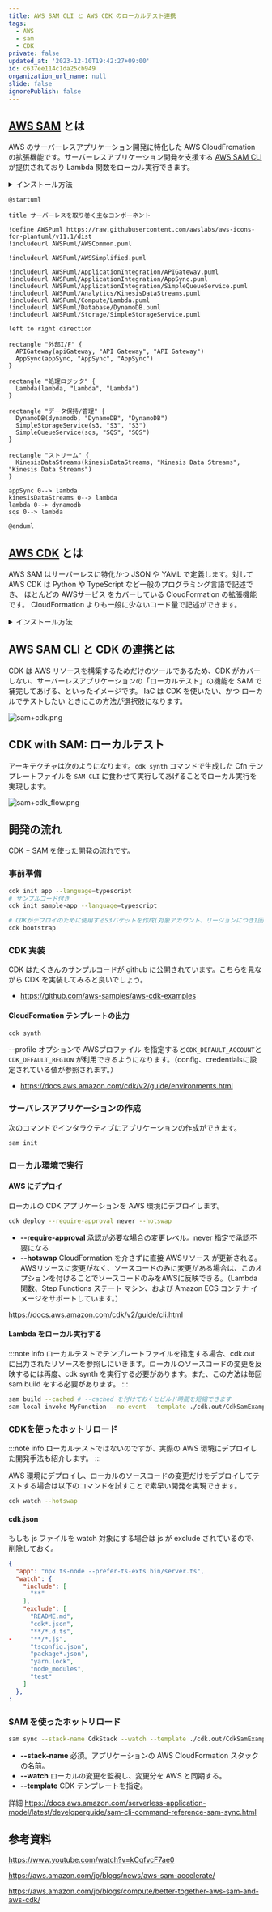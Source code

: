 ```yaml
---
title: AWS SAM CLI と AWS CDK のローカルテスト連携
tags:
  - AWS
  - sam
  - CDK
private: false
updated_at: '2023-12-10T19:42:27+09:00'
id: c637ee114c1da25cb949
organization_url_name: null
slide: false
ignorePublish: false
---
```


## [AWS SAM](https://d1.awsstatic.com/webinars/jp/pdf/services/20190814_AWS-Blackbelt_SAM_rev.pdf) とは

AWS のサーバーレスアプリケーション開発に特化した AWS CloudFromation の拡張機能です。サーバーレスアプリケーション開発を支援する [AWS SAM CLI](https://docs.aws.amazon.com/ja_jp/serverless-application-model/latest/developerguide/install-sam-cli.html) が提供されており Lambda 関数をローカル実行できます。

<details>
<summary>インストール方法</summary>

#### AWS SAM CLI のインストール (macOS)

```bash
brew tap aws/tap
brew install aws-sam-cli
sam --version
```

</details>

```plantuml
@startuml

title サーバーレスを取り巻く主なコンポーネント

!define AWSPuml https://raw.githubusercontent.com/awslabs/aws-icons-for-plantuml/v11.1/dist
!includeurl AWSPuml/AWSCommon.puml

!includeurl AWSPuml/AWSSimplified.puml

!includeurl AWSPuml/ApplicationIntegration/APIGateway.puml
!includeurl AWSPuml/ApplicationIntegration/AppSync.puml
!includeurl AWSPuml/ApplicationIntegration/SimpleQueueService.puml
!includeurl AWSPuml/Analytics/KinesisDataStreams.puml
!includeurl AWSPuml/Compute/Lambda.puml
!includeurl AWSPuml/Database/DynamoDB.puml
!includeurl AWSPuml/Storage/SimpleStorageService.puml

left to right direction

rectangle "外部I/F" {
  APIGateway(apiGateway, "API Gateway", "API Gateway")
  AppSync(appSync, "AppSync", "AppSync")
}

rectangle "処理ロジック" {
  Lambda(lambda, "Lambda", "Lambda")
}

rectangle "データ保持/管理" {
  DynamoDB(dynamodb, "DynamoDB", "DynamoDB")
  SimpleStorageService(s3, "S3", "S3")
  SimpleQueueService(sqs, "SQS", "SQS")
}

rectangle "ストリーム" {
  KinesisDataStreams(kinesisDataStreams, "Kinesis Data Streams", "Kinesis Data Streams")
}

appSync 0--> lambda
kinesisDataStreams 0--> lambda
lambda 0--> dynamodb
sqs 0--> lambda

@enduml
```

## [AWS CDK](https://d1.awsstatic.com/webinars/jp/pdf/services/20200303_BlackBelt_CDK.pdf) とは

AWS SAM はサーバーレスに特化かつ JSON や YAML で定義します。対して AWS CDK は Python や TypeScript など一般のプログラミング言語で記述でき、 ほとんどの AWSサービス をカバーしている CloudFormation の拡張機能です。
CloudFormation よりも一般に少ないコード量で記述ができます。

<details>
<summary>インストール方法</summary>

#### AWS CDK CLI のインストール

```bash
npm install -g aws-cdk
cdk --version
```

#### AWSアカウントのブートストラップ

CDK はデプロイ中 S3 にファイルアップロードをするためブートストラップという作業します。

```bash
# Get the account ID
aws sts get-caller-identity

# Bootstrap the account
cdk bootstrap aws://ACCOUNT-NUMBER/REGION
```

https://aws.amazon.com/jp/getting-started/guides/setup-cdk/module-two/

</details>

## AWS SAM CLI と CDK の連携とは

CDK は AWS リソースを構築するためだけのツールであるため、CDK がカバーしない、サーバーレスアプリケーションの「ローカルテスト」の機能を SAM で補完してあげる、といったイメージです。
IaC は CDK を使いたい、かつ ローカルでテストしたい ときにこの方法が選択肢になります。

![sam+cdk.png](https://qiita-image-store.s3.ap-northeast-1.amazonaws.com/0/59081/aac9731d-3f89-7d92-a2e0-ac7b95b63c02.png)

## CDK with SAM: ローカルテスト

アーキテクチャは次のようになります。`cdk synth` コマンドで生成した Cfn テンプレートファイルを `SAM CLI` に食わせて実行してあげることでローカル実行を実現します。

![sam+cdk_flow.png](https://qiita-image-store.s3.ap-northeast-1.amazonaws.com/0/59081/022c13f8-48a4-9b42-8646-7d1b966fa1ce.png)

## 開発の流れ

CDK + SAM を使った開発の流れです。

### 事前準備

```bash
cdk init app --language=typescript
# サンプルコード付き
cdk init sample-app --language=typescript

# CDKがデプロイのために使用するS3バケットを作成(対象アカウント、リージョンにつき1回だけ実施)
cdk bootstrap
```

### CDK 実装

CDK はたくさんのサンプルコードが github に公開されています。こちらを見ながら CDK を実装してみると良いでしょう。

- https://github.com/aws-samples/aws-cdk-examples

#### CloudFormation テンプレートの出力

```bash
cdk synth
```

--profile オプションで AWSプロファイル を指定すると`CDK_DEFAULT_ACCOUNT`と`CDK_DEFAULT_REGION` が利用できるようになります。（config、credentialsに設定されている値が参照されます。）

- https://docs.aws.amazon.com/cdk/v2/guide/environments.html

### サーバレスアプリケーションの作成

次のコマンドでインタラクティブにアプリケーションの作成ができます。

```bash
sam init
```

### ローカル環境で実行

#### AWS にデプロイ

ローカルの CDK アプリケーションを AWS 環境にデプロイします。

```bash
cdk deploy --require-approval never --hotswap
```

- **--require-approval** 承認が必要な場合の変更レベル。never 指定で承認不要になる
- **--hotswap** CloudFormation を介さずに直接 AWSリソース が更新される。AWSリソースに変更がなく、ソースコードのみに変更がある場合は、このオプションを付けることでソースコードのみをAWSに反映できる。（Lambda 関数、Step Functions ステート マシン、および Amazon ECS コンテナ イメージをサポートしています。）

https://docs.aws.amazon.com/cdk/v2/guide/cli.html

#### Lambda をローカル実行する

:::note info
ローカルテストでテンプレートファイルを指定する場合、cdk.out に出力されたリソースを参照しにいきます。ローカルのソースコードの変更を反映するには再度、cdk synth を実行する必要があります。また、この方法は毎回 sam build をする必要があります。
:::

```bash
sam build --cached # --cached を付けておくとビルド時間を短縮できます
sam local invoke MyFunction --no-event --template ./cdk.out/CdkSamExampleStack.template.json
```

### CDKを使ったホットリロード

:::note info
ローカルテストではないのですが、実際の AWS 環境にデプロイした開発手法も紹介します。
:::

AWS 環境にデプロイし、ローカルのソースコードの変更だけをデプロイしてテストする場合は以下のコマンドを試すことで素早い開発を実現できます。

```bash
cdk watch --hotswap
```

#### cdk.json

もしも js ファイルを watch 対象にする場合は js が exclude されているので、削除しておく。

```diff:cdk.json
{
  "app": "npx ts-node --prefer-ts-exts bin/server.ts",
  "watch": {
    "include": [
      "**"
    ],
    "exclude": [
      "README.md",
      "cdk*.json",
      "**/*.d.ts",
-     "**/*.js",
      "tsconfig.json",
      "package*.json",
      "yarn.lock",
      "node_modules",
      "test"
    ]
  },
:
```

### SAM を使ったホットリロード

```sh
sam sync --stack-name CdkStack --watch --template ./cdk.out/CdkSamExampleStack.template.json
```

- **--stack-name** 必須。アプリケーションの AWS CloudFormation スタックの名前。
- **--watch** ローカルの変更を監視し、変更分を AWS と同期する。
- **--template** CDK テンプレートを指定。

詳細 https://docs.aws.amazon.com/serverless-application-model/latest/developerguide/sam-cli-command-reference-sam-sync.html

## 参考資料

https://www.youtube.com/watch?v=kCqfvcF7ae0

https://aws.amazon.com/jp/blogs/news/aws-sam-accelerate/

https://aws.amazon.com/jp/blogs/compute/better-together-aws-sam-and-aws-cdk/
